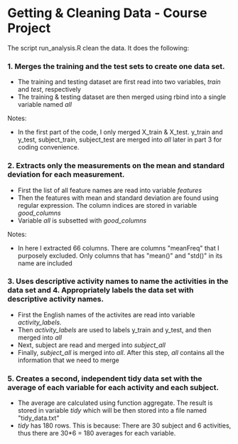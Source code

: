 # Getting & Cleaning Data - Course Project

The script run_analysis.R clean the data. It does the following:

### 1. Merges the training and the test sets to create one data set.

- The training and testing dataset are first read into two variables, *train* and *test*, respectively
- The training & testing dataset are then merged using rbind into a single variable named *all*

Notes:
- In the first part of the code, I only merged X_train & X_test. y_train and y_test, subject_train, subject_test are merged into *all* later in part 3 for coding convenience.

### 2. Extracts only the measurements on the mean and standard deviation for each measurement. 

- First the list of all feature names are read into variable *features*
- Then the features with mean and standard deviation are found using regular expression. The column indices are stored in variable *good_columns*
- Variable *all* is subsetted with *good_columns*

Notes:
- In here I extracted 66 columns. There are columns "meanFreq" that I purposely excluded. Only columns that has "mean()" and "std()" in its name are included

### 3. Uses descriptive activity names to name the activities in the data set and 4. Appropriately labels the data set with descriptive activity names. 

- First the English names of the activites are read into variable *activity_labels*.
- Then *activity_labels* are used to labels y_train and y_test, and then merged into *all*
- Next, subject are read and merged into *subject_all*
- Finally, *subject_all* is merged into *all*. After this step, *all* contains all the information that we need to merge

### 5. Creates a second, independent tidy data set with the average of each variable for each activity and each subject.

- The average are calculated using function aggregate. The result is stored in variable *tidy* which will be then stored into a file named "tidy_data.txt"
- *tidy* has 180 rows. This is because: There are 30 subject and 6 activities, thus there are 30*6 = 180 averages for each variable.